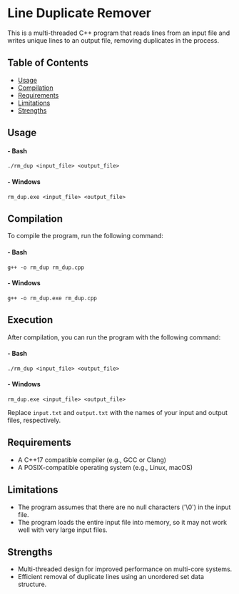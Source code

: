 # Line Duplicate Remover

This is a multi-threaded C++ program that reads lines from an input file and writes unique lines to an output file, removing duplicates in the process.

## Table of Contents

- [Usage](#usage)
- [Compilation](#compilation)
- [Requirements](#requirements)
- [Limitations](#limitations)
- [Strengths](#strengths)

## Usage

#### - Bash
```
./rm_dup <input_file> <output_file>
```
#### - Windows
```
rm_dup.exe <input_file> <output_file>
```

## Compilation

To compile the program, run the following command:

#### - Bash
```
g++ -o rm_dup rm_dup.cpp
```
#### - Windows
```
g++ -o rm_dup.exe rm_dup.cpp
```

## Execution

After compilation, you can run the program with the following command:

#### - Bash
```
./rm_dup <input_file> <output_file>
```
#### - Windows
```
rm_dup.exe <input_file> <output_file>
```


Replace `input.txt` and `output.txt` with the names of your input and output files, respectively.

## Requirements

- A C++17 compatible compiler (e.g., GCC or Clang)
- A POSIX-compatible operating system (e.g., Linux, macOS)

## Limitations

- The program assumes that there are no null characters ('\0') in the input file.
- The program loads the entire input file into memory, so it may not work well with very large input files.

## Strengths

- Multi-threaded design for improved performance on multi-core systems.
- Efficient removal of duplicate lines using an unordered set data structure.
